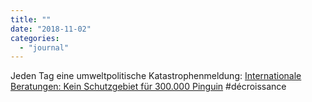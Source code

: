 ```yaml
---
title: ""
date: "2018-11-02"
categories: 
  - "journal"
---
```


Jeden Tag eine umweltpolitische Katastrophenmeldung: [Internationale Beratungen: Kein Schutzgebiet für 300.000 Pinguin](https://www.tagesschau.de/ausland/suedpolarmeer-101.html) #décroissance
